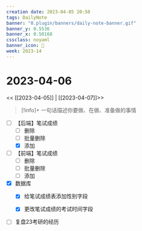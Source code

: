 ```yaml
---
creation date: 2023-04-05 20:58
tags: DailyNote
banner: "0.plugin/banners/daily-note-banner.gif"
banner_y: 0.5536
banner_x: 0.50168
cssclass: noyaml
banner_icon: 💌
week: 2023-14
---
```


# 2023-04-06

<< [[2023-04-05]] | [[2023-04-07]]>>


> [!info]+ 一句话描述你要做、在做、准备做的事情
> 



- [ ] 【后端】笔试成绩
	- [ ] 删除
	- [ ] 批量删除
	- [x] 添加
- [ ] 【前端】笔试成绩
	- [ ] 删除
	- [ ] 批量删除
	- [ ] 添加
- [x] 数据库
	- [x] 给笔试成绩表添加性别字段
	- [x] 更改笔试成绩的考试时间字段


- [ ] 复盘23考研的经历